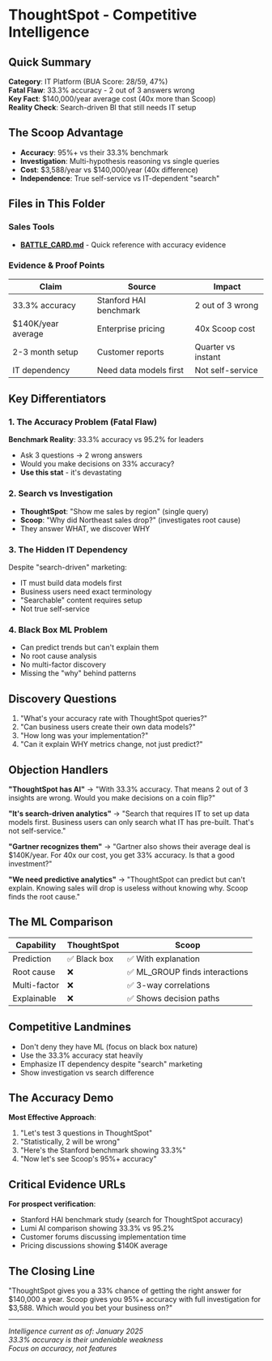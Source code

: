 # ThoughtSpot - Competitive Intelligence

## Quick Summary
**Category**: IT Platform (BUA Score: 28/59, 47%)  
**Fatal Flaw**: 33.3% accuracy - 2 out of 3 answers wrong  
**Key Fact**: $140,000/year average cost (40x more than Scoop)  
**Reality Check**: Search-driven BI that still needs IT setup  

## The Scoop Advantage
- **Accuracy**: 95%+ vs their 33.3% benchmark
- **Investigation**: Multi-hypothesis reasoning vs single queries
- **Cost**: $3,588/year vs $140,000/year (40x difference)
- **Independence**: True self-service vs IT-dependent "search"

## Files in This Folder

### Sales Tools
- **[BATTLE_CARD.md](BATTLE_CARD.md)** - Quick reference with accuracy evidence

### Evidence & Proof Points
| Claim | Source | Impact |
|-------|--------|--------|
| 33.3% accuracy | Stanford HAI benchmark | 2 out of 3 wrong |
| $140K/year average | Enterprise pricing | 40x Scoop cost |
| 2-3 month setup | Customer reports | Quarter vs instant |
| IT dependency | Need data models first | Not self-service |

## Key Differentiators

### 1. The Accuracy Problem (Fatal Flaw)
**Benchmark Reality**: 33.3% accuracy vs 95.2% for leaders
- Ask 3 questions → 2 wrong answers
- Would you make decisions on 33% accuracy?
- **Use this stat** - it's devastating

### 2. Search vs Investigation
- **ThoughtSpot**: "Show me sales by region" (single query)
- **Scoop**: "Why did Northeast sales drop?" (investigates root cause)
- They answer WHAT, we discover WHY

### 3. The Hidden IT Dependency
Despite "search-driven" marketing:
- IT must build data models first
- Business users need exact terminology
- "Searchable" content requires setup
- Not true self-service

### 4. Black Box ML Problem
- Can predict trends but can't explain them
- No root cause analysis
- No multi-factor discovery
- Missing the "why" behind patterns

## Discovery Questions
1. "What's your accuracy rate with ThoughtSpot queries?"
2. "Can business users create their own data models?"
3. "How long was your implementation?"
4. "Can it explain WHY metrics change, not just predict?"

## Objection Handlers

**"ThoughtSpot has AI"**
→ "With 33.3% accuracy. That means 2 out of 3 insights are wrong. Would you make decisions on a coin flip?"

**"It's search-driven analytics"**
→ "Search that requires IT to set up data models first. Business users can only search what IT has pre-built. That's not self-service."

**"Gartner recognizes them"**
→ "Gartner also shows their average deal is $140K/year. For 40x our cost, you get 33% accuracy. Is that a good investment?"

**"We need predictive analytics"**
→ "ThoughtSpot can predict but can't explain. Knowing sales will drop is useless without knowing why. Scoop finds the root cause."

## The ML Comparison
| Capability | ThoughtSpot | Scoop |
|------------|------------|-------|
| Prediction | ✅ Black box | ✅ With explanation |
| Root cause | ❌ | ✅ ML_GROUP finds interactions |
| Multi-factor | ❌ | ✅ 3-way correlations |
| Explainable | ❌ | ✅ Shows decision paths |

## Competitive Landmines
- Don't deny they have ML (focus on black box nature)
- Use the 33.3% accuracy stat heavily
- Emphasize IT dependency despite "search" marketing
- Show investigation vs search difference

## The Accuracy Demo
**Most Effective Approach**:
1. "Let's test 3 questions in ThoughtSpot"
2. "Statistically, 2 will be wrong"
3. "Here's the Stanford benchmark showing 33.3%"
4. "Now let's see Scoop's 95%+ accuracy"

## Critical Evidence URLs
**For prospect verification**:
- Stanford HAI benchmark study (search for ThoughtSpot accuracy)
- Lumi AI comparison showing 33.3% vs 95.2%
- Customer forums discussing implementation time
- Pricing discussions showing $140K average

## The Closing Line
"ThoughtSpot gives you a 33% chance of getting the right answer for $140,000 a year. Scoop gives you 95%+ accuracy with full investigation for $3,588. Which would you bet your business on?"

---

*Intelligence current as of: January 2025*  
*33.3% accuracy is their undeniable weakness*  
*Focus on accuracy, not features*